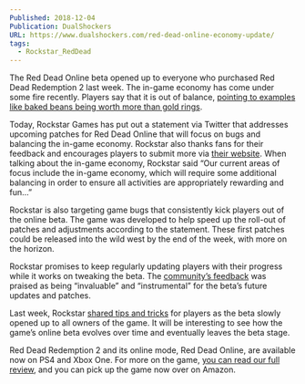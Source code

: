```yaml
---
Published: 2018-12-04
Publication: DualShockers
URL: https://www.dualshockers.com/red-dead-online-economy-update/
tags:
  - Rockstar_RedDead
---
```

The Red Dead Online beta opened up to everyone who purchased Red Dead Redemption 2 last week. The in-game economy has come under some fire recently. Players say that it is out of balance, [pointing to examples like baked beans being worth more than gold rings](https://www.dualshockers.com/red-dead-online-gold-beans-economy/).

Today, Rockstar Games has put out a statement via Twitter that addresses upcoming patches for Red Dead Online that will focus on bugs and balancing the in-game economy. Rockstar also thanks fans for their feedback and encourages players to submit more via [their website](https://reddeadonline.com/feedback). When talking about the in-game economy, Rockstar said “Our current areas of focus include the in-game economy, which will require some additional balancing in order to ensure all activities are appropriately rewarding and fun…”

Rockstar is also targeting game bugs that consistently kick players out of the online beta. The game was developed to help speed up the roll-out of patches and adjustments according to the statement. These first patches could be released into the wild west by the end of the week, with more on the horizon.

Rockstar promises to keep regularly updating players with their progress while it works on tweaking the beta. The [community’s feedback](https://www.dualshockers.com/red-dead-online-player-feedback/) was praised as being “invaluable” and “instrumental” for the beta’s future updates and patches.

Last week, Rockstar [shared tips and tricks](https://www.dualshockers.com/red-dead-online-tips-tricks/) for players as the beta slowly opened up to all owners of the game. It will be interesting to see how the game’s online beta evolves over time and eventually leaves the beta stage.

Red Dead Redemption 2 and its online mode, Red Dead Online, are available now on PS4 and Xbox One. For more on the game, [you can read our full review](https://www.dualshockers.com/red-dead-redemption-2-review-ps4-xb1/), and you can pick up the game now over on Amazon.